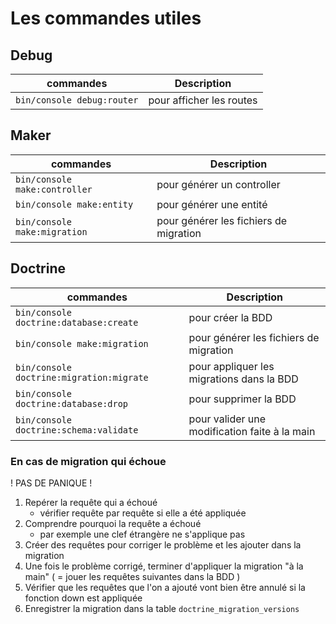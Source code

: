 # Les commandes utiles

## Debug

| commandes | Description |
| --- | ------------ | 
| `bin/console debug:router` | pour afficher les routes |

## Maker

| commandes | Description |
| --- | ------------ |
| `bin/console make:controller` | pour générer un controller |
| `bin/console make:entity` | pour générer une entité |
| `bin/console make:migration` | pour générer les fichiers de migration |

## Doctrine

| commandes | Description |
| --- | ------------ |
| `bin/console doctrine:database:create` | pour créer la BDD |
| `bin/console make:migration` | pour générer les fichiers de migration |
| `bin/console doctrine:migration:migrate` | pour appliquer les migrations dans la BDD |
| `bin/console doctrine:database:drop` | pour supprimer la BDD |
| `bin/console doctrine:schema:validate` | pour valider une modification faite à la main |

### En cas de migration qui échoue

! PAS DE PANIQUE !

1. Repérer la requête qui a échoué
    - vérifier requête par requête si elle a été appliquée
2. Comprendre pourquoi la requête a échoué
    - par exemple une clef étrangère ne s'applique pas
3. Créer des requêtes pour corriger le problème et les ajouter dans la migration
4. Une fois le problème corrigé, terminer d'appliquer la migration "à la main" ( = jouer les requêtes suivantes dans la BDD )
5. Vérifier que les requêtes que l'on a ajouté vont bien être annulé si la fonction down est appliquée
6. Enregistrer la migration dans la table `doctrine_migration_versions`

